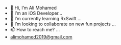 - 👋 Hi, I’m Ali Mohamed
- 👀 I’m an iOS Developer...
- 🌱 I’m currently learning RxSwift ...
- 💞️ I’m looking to collaborate on new fun projects ...
- 📫 How to reach me? ...
- alimohamed2019@gmail.com

<!---
AliMohamed2019/AliMohamed2019 is a ✨ special ✨ repository because its `README.md` (this file) appears on your GitHub profile.
You can click the Preview link to take a look at your changes.
--->
